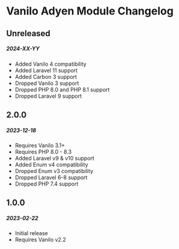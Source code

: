 # Vanilo Adyen Module Changelog

## Unreleased
##### 2024-XX-YY

- Added Vanilo 4 compatibility
- Added Laravel 11 support
- Added Carbon 3 support
- Dropped Vanilo 3 support
- Dropped PHP 8.0 and PHP 8.1 support
- Dropped Laravel 9 support

## 2.0.0
##### 2023-12-18

- Requires Vanilo 3.1+
- Requires PHP 8.0 - 8.3
- Added Laravel v9 & v10 support
- Added Enum v4 compatibility
- Dropped Enum v3 compatibility
- Dropped Laravel 6-8 support
- Dropped PHP 7.4 support

## 1.0.0
##### 2023-02-22

- Initial release
- Requires Vanilo v2.2
